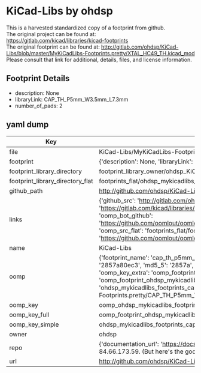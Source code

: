 # KiCad-Libs by ohdsp  
This is a harvested standardized copy of a footprint from github.  
The original project can be found at:  
https://gitlab.com/kicad/libraries/kicad-footprints  
The original footprint can be found at:
http://gitlab.com/ohdsp/KiCad-Libs/blob/master/MyKiCadLibs-Footprints.pretty/XTAL_HC49_TH.kicad_mod
Please consult that link for additional, details, files, and license information.  
## Footprint Details
* description: None  
* libraryLink: CAP_TH_P5mm_W3.5mm_L7.3mm  
* number_of_pads: 2  
## yaml dump  
| Key | Value |  
| --- | --- |  
| file | KiCad-Libs/MyKiCadLibs-Footprints.pretty/CAP_TH_P5mm_W3.5mm_L7.3mm.kicad_mod |  
| footprint | {'description': None, 'libraryLink': 'CAP_TH_P5mm_W3.5mm_L7.3mm', 'number_of_pads': 2} |  
| footprint_library_directory | footprint_library_owner/ohdsp_KiCad-Libs |  
| footprint_library_directory_flat | footprints_flat/ohdsp_mykicadlibs_footprints_cap_th_p5mm_w3_5mm_l7_3mm/working |  
| github_path | http://github.com/ohdsp/KiCad-Libs/blob/master/MyKiCadLibs-Footprints.pretty/CAP_TH_P5mm_W3.5mm_L7.3mm.kicad_mod |  
| links | {'github_src': 'http://gitlab.com/ohdsp/KiCad-Libs/blob/master/MyKiCadLibs-Footprints.pretty/XTAL_HC49_TH.kicad_mod', 'github_src_repo': 'https://gitlab.com/kicad/libraries/kicad-footprints', 'oomp_bot': 'footprints/ohdsp_mykicadlibs_footprints_cap_th_p5mm_w3_5mm_l7_3mm/working', 'oomp_bot_github': 'https://github.com/oomlout/oomlout_oomp_footprint_bot/tree/main/footprints/ohdsp_mykicadlibs_footprints_cap_th_p5mm_w3_5mm_l7_3mm/working', 'oomp_src_flat': 'footprints_flat/footprints_flat/ohdsp_mykicadlibs_footprints_cap_th_p5mm_w3_5mm_l7_3mm/working', 'oomp_src_flat_github': 'https://github.com/oomlout/oomlout_oomp_footprint_src/tree/main/footprints_flat/ohdsp_mykicadlibs_footprints_cap_th_p5mm_w3_5mm_l7_3mm/working'} |  
| name | KiCad-Libs |  
| oomp | {'footprint_name': 'cap_th_p5mm_w3_5mm_l7_3mm', 'library_name': 'mykicadlibs_footprints', 'md5': '2857a80ec3b0017812eeda0ab90099e6', 'md5_10': '2857a80ec3', 'md5_5': '2857a', 'md5_6': '2857a8', 'oomp_key': 'oomp_ohdsp_mykicadlibs_footprints_cap_th_p5mm_w3_5mm_l7_3mm', 'oomp_key_extra': 'oomp_footprint_ohdsp_mykicadlibs_footprints_cap_th_p5mm_w3_5mm_l7_3mm', 'oomp_key_full': 'oomp_footprint_ohdsp_mykicadlibs_footprints_cap_th_p5mm_w3_5mm_l7_3mm_2857a8', 'oomp_key_simple': 'ohdsp_mykicadlibs_footprints_cap_th_p5mm_w3_5mm_l7_3mm', 'original_filename': 'KiCad-Libs/MyKiCadLibs-Footprints.pretty/CAP_TH_P5mm_W3.5mm_L7.3mm.kicad_mod', 'owner_name': 'ohdsp'} |  
| oomp_key | oomp_ohdsp_mykicadlibs_footprints_cap_th_p5mm_w3_5mm_l7_3mm |  
| oomp_key_full | oomp_footprint_ohdsp_mykicadlibs_footprints_cap_th_p5mm_w3_5mm_l7_3mm |  
| oomp_key_simple | ohdsp_mykicadlibs_footprints_cap_th_p5mm_w3_5mm_l7_3mm |  
| owner | ohdsp |  
| repo | {'documentation_url': 'https://docs.github.com/rest/overview/resources-in-the-rest-api#rate-limiting', 'message': "API rate limit exceeded for 84.66.173.59. (But here's the good news: Authenticated requests get a higher rate limit. Check out the documentation for more details.)"} |  
| url | http://github.com/ohdsp/KiCad-Libs |  


